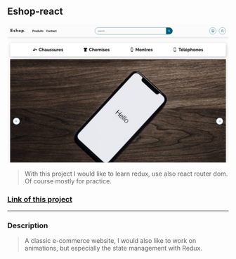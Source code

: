 ## Eshop-react
![screenshot](/screenshot.png)
>With this project I would like to learn redux, use also react router dom. Of course mostly for practice.

### [Link of this project](https://eshop-k7mp00bz3-daphaz.vercel.app/home)

---

### Description
>A classic e-commerce website, I would also like to work on animations, but especially the state management with Redux.
